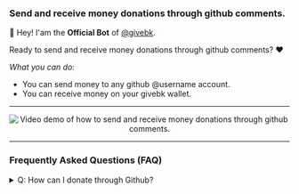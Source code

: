 ### Send and receive money donations through github comments. 

👋 Hey! I'am the **Official Bot** of [@givebk](https://github.com/givebk). 

Ready to send and receive money donations through github comments? ❤️

_What you can do:_

- You can send money to any github @username account.
- You can receive money on your givebk wallet.

---

<p align="center">
<img src="https://user-images.githubusercontent.com/97711978/164953144-b458ff34-482c-4db8-82af-685ae50a569b.gif"
  alt="Video demo of how to send and receive money donations through github comments.">
</p>

---

### Frequently Asked Questions (FAQ)

<details>
  <summary>Q: How can I donate through Github?</summary>
  <br />
A: The first step is to make sure @givebk-bot is a participant in the issue or pull request that you want to mention him.<br /><br />

  1 - to mention the bot, you must request the bot join the issue/pr. You can use the [web application](https://givebk.io/cockpit/invite-bot) or via the [chrome extension clicking the 'invite bot' menu option](https://chrome.google.com/webstore/detail/givebkio/flcilnfjpcflmfhpmnjkhogoopjdficb).<br />
  2 - mention <b>@givebk-bot</b> with <b>!donate</b> command;<br />
  3 - mention <b>@username</b> to who you will donate;<br />
4 - and finally, add the amount.
<br /><br />
`@givebk-bot !donate @github-username U$ 1.50`
<br /><br />
Remember: You must have a positive balance on your account or deposit first.
</details>


